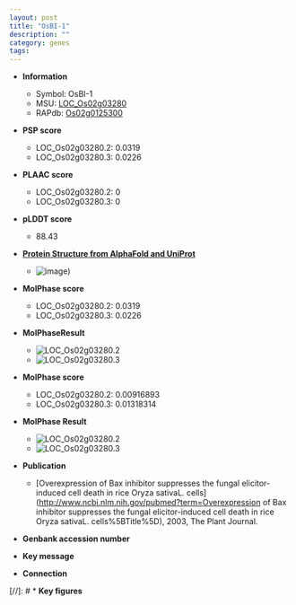 ```yaml
---
layout: post
title: "OsBI-1"
description: ""
category: genes
tags: 
---
```


* **Information**  
    + Symbol: OsBI-1  
    + MSU: [LOC_Os02g03280](http://rice.plantbiology.msu.edu/cgi-bin/ORF_infopage.cgi?orf=LOC_Os02g03280)  
    + RAPdb: [Os02g0125300](http://rapdb.dna.affrc.go.jp/viewer/gbrowse_details/irgsp1?name=Os02g0125300)  

* **PSP score**  
    + LOC_Os02g03280.2: 0.0319 
    + LOC_Os02g03280.3: 0.0226 

* **PLAAC score**  
    + LOC_Os02g03280.2: 0 
    + LOC_Os02g03280.3: 0 

* **pLDDT score**
    + 88.43

* **[Protein Structure from AlphaFold and UniProt](https://www.uniprot.org/uniprotkb/Q9MBD8/entry#structure)**
    + ![image](https://ricepsp.github.io/images/Q9/AF-Q9MBD8-F1.png))

* **MolPhase score**
    + LOC_Os02g03280.2: 0.0319
    + LOC_Os02g03280.3: 0.0226

* **MolPhaseResult**
    + ![LOC_Os02g03280.2](https://ricepsp.github.io/pictures/LOC_Os02g/LOC_Os02g03280.2.png)
    + ![LOC_Os02g03280.3](https://ricepsp.github.io/pictures/LOC_Os02g/LOC_Os02g03280.3.png)

* **MolPhase score**
    + LOC_Os02g03280.2: 0.00916893
    + LOC_Os02g03280.3: 0.01318314

* **MolPhase Result**
    + ![LOC_Os02g03280.2](https://304243504.github.io/Pictures/LOC_Os02g/LOC_Os02g03280.2.png)
    + ![LOC_Os02g03280.3](https://304243504.github.io/Pictures/LOC_Os02g/LOC_Os02g03280.3.png)

* **Publication**  
    + [Overexpression of Bax inhibitor suppresses the fungal elicitor-induced cell death in rice Oryza sativaL. cells](http://www.ncbi.nlm.nih.gov/pubmed?term=Overexpression of Bax inhibitor suppresses the fungal elicitor-induced cell death in rice Oryza sativaL. cells%5BTitle%5D), 2003, The Plant Journal.

* **Genbank accession number**  

* **Key message**  

* **Connection**  

[//]: # * **Key figures**  


